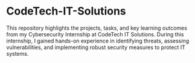 # CodeTech-IT-Solutions
This repository highlights the projects, tasks, and key learning outcomes from my Cybersecurity Internship at CodeTech IT Solutions. During this internship, I gained hands-on experience in identifying threats, assessing vulnerabilities, and implementing robust security measures to protect IT systems.

